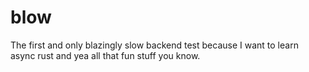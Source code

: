 # blow
The first and only blazingly slow backend test because I want to learn async rust and yea all that fun stuff you know.